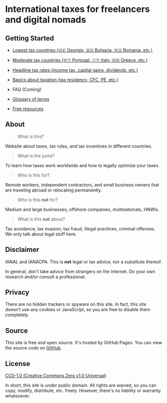 # International taxes for freelancers and digital nomads

## Getting Started

- [Lowest tax countries (🇬🇪 Georgia, 🇧🇬 Bulgaria, 🇷🇴 Romania, etc.)](./lowest-tax-countries.md)

- [Moderate tax countries (🇵🇹 Portugal, 🇮🇹 Italy, 🇬🇷 Greece, etc.)](./moderate-tax-countries.md)

- [Headline tax rates (income tax, capital gains, dividends, etc.)](./headline-tax-rates.md)

- [Basics about taxation (tax residency, CFC, PE, etc.)](./basics-of-taxation.md)

- FAQ (Coming)

- [Glossary of terms](./glossary.md)

- [Free resources](./resources.md)

## About

> What is this?

Website about taxes, tax rules, and tax incentives in different countries.

> What is the point?

To learn how taxes work worldwide and how to legally optimize your taxes.

> Who is this for?

Remote workers, independent contractors, and small business owners that are traveling abroad or relocating permanently.

> Who is this **not** for?

Medium and large businesses, offshore companies, multinationals, HNWIs.

> What is this **not** about?

Tax avoidance, tax evasion, tax fraud, illegal practices, criminal offenses. We only talk about legal stuff here.

## Disclaimer

IANAL and IANACPA. This is **not** legal or tax advice, nor a substitute thereof.

In general, don't take advice from strangers on the internet. Do your own research and/or consult a professional.

## Privacy

There are no hidden trackers or spyware on this site. In fact, this site doesn't use any cookies or JavaScript, so you are free to disable them completely.

## Source

This site is free and open source. It's hosted by GitHub Pages. You can view the source code on [GitHub](https://github.com/marilius12/taxes).

## License

[CC0-1.0 (Creative Commons Zero v1.0 Universal)](https://creativecommons.org/publicdomain/zero/1.0/)

In short, this site is under public domain. All rights are waived, so you can copy, modify, distribute, etc. freely. However, there's no liability or warranty whatsoever.
